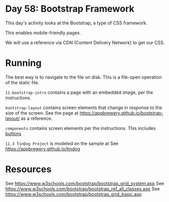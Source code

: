 # Day 58: Bootstrap Framework

This day's activity looks at the Bootstrap, a type of CSS framework.

This enables mobile-friendly pages.

We will use a reference via CDN (Content Delivery Network) to get our CSS.

# Running

The best way is to navigate to the file on disk.  This is a file-open operation of the static file.

`11-bootstrap-intro` contains a page with an embedded image, per the instructions.

`bootstrap-layout` contains screen elements that change in response to the size of the screen.  See the page at https://appbrewery.github.io/bootstrap-layout/ as a reference.

`components` contains screen elements per the instructions.  This includes [buttons](https://getbootstrap.com/docs/5.0/components/buttons/)

`11.3 TinDog Project` is modeled on the sample at See https://appbrewery.github.io/tindog

# Resources

See https://www.w3schools.com/bootstrap/bootstrap_grid_system.asp
See https://www.w3schools.com/bootstrap/bootstrap_ref_all_classes.asp
See https://www.w3schools.com/bootstrap/bootstrap_grid_basic.asp
